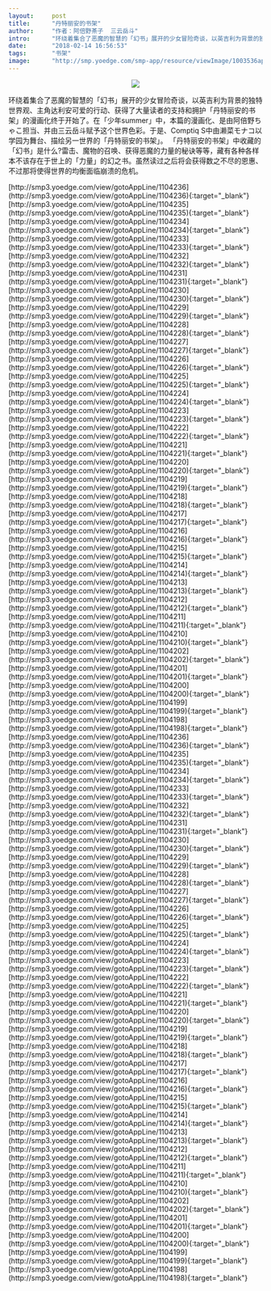 ```yaml
---
layout:     post
title:      "丹特丽安的书架"
author:     "作者：阿倍野茶子  三云岳斗"
intro:      "环绕着集合了恶魔的智慧的「幻书」展开的少女冒险奇谈，以英吉利为背景的独特世界观、主角达利安可爱的行动、获得了大量读者的支持和拥护「丹特丽安的书架」的漫画化终于开始了。在「少年summer」中，本篇的漫画化、是由阿倍野ちゃこ担当、并由三云岳斗赋予这个世界色彩。于是、Comptiq S中由濑菜モナコ以学园为舞台、描绘另一世界的「丹特丽安的书架」。 「丹特丽安的书架」中收藏的「幻书」是什么?雷击、魔物的召唤、获得恶魔的力量的秘诀等等，藏有各种各样本不该存在于世上的「力量」的幻之书。虽然读过之后将会获得数之不尽的恩惠、不过那将使得世界的均衡面临崩溃的危机。"
date:       "2018-02-14 16:56:53"
tags:       "书架"
image:      "http://smp.yoedge.com/smp-app/resource/viewImage/1003536appline.png"
---
```

<div style="text-align: center">
<p><img src="http://smp.yoedge.com/smp-app/resource/viewImage/1003536appline.png"/></p>
</div>
<p class="post-meta">
<span>环绕着集合了恶魔的智慧的「幻书」展开的少女冒险奇谈，以英吉利为背景的独特世界观、主角达利安可爱的行动、获得了大量读者的支持和拥护「丹特丽安的书架」的漫画化终于开始了。在「少年summer」中，本篇的漫画化、是由阿倍野ちゃこ担当、并由三云岳斗赋予这个世界色彩。于是、Comptiq S中由濑菜モナコ以学园为舞台、描绘另一世界的「丹特丽安的书架」。 「丹特丽安的书架」中收藏的「幻书」是什么?雷击、魔物的召唤、获得恶魔的力量的秘诀等等，藏有各种各样本不该存在于世上的「力量」的幻之书。虽然读过之后将会获得数之不尽的恩惠、不过那将使得世界的均衡面临崩溃的危机。</span>
</p>
[http://smp3.yoedge.com/view/gotoAppLine/1104236](http://smp3.yoedge.com/view/gotoAppLine/1104236){:target="_blank"}
[http://smp3.yoedge.com/view/gotoAppLine/1104235](http://smp3.yoedge.com/view/gotoAppLine/1104235){:target="_blank"}
[http://smp3.yoedge.com/view/gotoAppLine/1104234](http://smp3.yoedge.com/view/gotoAppLine/1104234){:target="_blank"}
[http://smp3.yoedge.com/view/gotoAppLine/1104233](http://smp3.yoedge.com/view/gotoAppLine/1104233){:target="_blank"}
[http://smp3.yoedge.com/view/gotoAppLine/1104232](http://smp3.yoedge.com/view/gotoAppLine/1104232){:target="_blank"}
[http://smp3.yoedge.com/view/gotoAppLine/1104231](http://smp3.yoedge.com/view/gotoAppLine/1104231){:target="_blank"}
[http://smp3.yoedge.com/view/gotoAppLine/1104230](http://smp3.yoedge.com/view/gotoAppLine/1104230){:target="_blank"}
[http://smp3.yoedge.com/view/gotoAppLine/1104229](http://smp3.yoedge.com/view/gotoAppLine/1104229){:target="_blank"}
[http://smp3.yoedge.com/view/gotoAppLine/1104228](http://smp3.yoedge.com/view/gotoAppLine/1104228){:target="_blank"}
[http://smp3.yoedge.com/view/gotoAppLine/1104227](http://smp3.yoedge.com/view/gotoAppLine/1104227){:target="_blank"}
[http://smp3.yoedge.com/view/gotoAppLine/1104226](http://smp3.yoedge.com/view/gotoAppLine/1104226){:target="_blank"}
[http://smp3.yoedge.com/view/gotoAppLine/1104225](http://smp3.yoedge.com/view/gotoAppLine/1104225){:target="_blank"}
[http://smp3.yoedge.com/view/gotoAppLine/1104224](http://smp3.yoedge.com/view/gotoAppLine/1104224){:target="_blank"}
[http://smp3.yoedge.com/view/gotoAppLine/1104223](http://smp3.yoedge.com/view/gotoAppLine/1104223){:target="_blank"}
[http://smp3.yoedge.com/view/gotoAppLine/1104222](http://smp3.yoedge.com/view/gotoAppLine/1104222){:target="_blank"}
[http://smp3.yoedge.com/view/gotoAppLine/1104221](http://smp3.yoedge.com/view/gotoAppLine/1104221){:target="_blank"}
[http://smp3.yoedge.com/view/gotoAppLine/1104220](http://smp3.yoedge.com/view/gotoAppLine/1104220){:target="_blank"}
[http://smp3.yoedge.com/view/gotoAppLine/1104219](http://smp3.yoedge.com/view/gotoAppLine/1104219){:target="_blank"}
[http://smp3.yoedge.com/view/gotoAppLine/1104218](http://smp3.yoedge.com/view/gotoAppLine/1104218){:target="_blank"}
[http://smp3.yoedge.com/view/gotoAppLine/1104217](http://smp3.yoedge.com/view/gotoAppLine/1104217){:target="_blank"}
[http://smp3.yoedge.com/view/gotoAppLine/1104216](http://smp3.yoedge.com/view/gotoAppLine/1104216){:target="_blank"}
[http://smp3.yoedge.com/view/gotoAppLine/1104215](http://smp3.yoedge.com/view/gotoAppLine/1104215){:target="_blank"}
[http://smp3.yoedge.com/view/gotoAppLine/1104214](http://smp3.yoedge.com/view/gotoAppLine/1104214){:target="_blank"}
[http://smp3.yoedge.com/view/gotoAppLine/1104213](http://smp3.yoedge.com/view/gotoAppLine/1104213){:target="_blank"}
[http://smp3.yoedge.com/view/gotoAppLine/1104212](http://smp3.yoedge.com/view/gotoAppLine/1104212){:target="_blank"}
[http://smp3.yoedge.com/view/gotoAppLine/1104211](http://smp3.yoedge.com/view/gotoAppLine/1104211){:target="_blank"}
[http://smp3.yoedge.com/view/gotoAppLine/1104210](http://smp3.yoedge.com/view/gotoAppLine/1104210){:target="_blank"}
[http://smp3.yoedge.com/view/gotoAppLine/1104202](http://smp3.yoedge.com/view/gotoAppLine/1104202){:target="_blank"}
[http://smp3.yoedge.com/view/gotoAppLine/1104201](http://smp3.yoedge.com/view/gotoAppLine/1104201){:target="_blank"}
[http://smp3.yoedge.com/view/gotoAppLine/1104200](http://smp3.yoedge.com/view/gotoAppLine/1104200){:target="_blank"}
[http://smp3.yoedge.com/view/gotoAppLine/1104199](http://smp3.yoedge.com/view/gotoAppLine/1104199){:target="_blank"}
[http://smp3.yoedge.com/view/gotoAppLine/1104198](http://smp3.yoedge.com/view/gotoAppLine/1104198){:target="_blank"}
[http://smp3.yoedge.com/view/gotoAppLine/1104236](http://smp3.yoedge.com/view/gotoAppLine/1104236){:target="_blank"}
[http://smp3.yoedge.com/view/gotoAppLine/1104235](http://smp3.yoedge.com/view/gotoAppLine/1104235){:target="_blank"}
[http://smp3.yoedge.com/view/gotoAppLine/1104234](http://smp3.yoedge.com/view/gotoAppLine/1104234){:target="_blank"}
[http://smp3.yoedge.com/view/gotoAppLine/1104233](http://smp3.yoedge.com/view/gotoAppLine/1104233){:target="_blank"}
[http://smp3.yoedge.com/view/gotoAppLine/1104232](http://smp3.yoedge.com/view/gotoAppLine/1104232){:target="_blank"}
[http://smp3.yoedge.com/view/gotoAppLine/1104231](http://smp3.yoedge.com/view/gotoAppLine/1104231){:target="_blank"}
[http://smp3.yoedge.com/view/gotoAppLine/1104230](http://smp3.yoedge.com/view/gotoAppLine/1104230){:target="_blank"}
[http://smp3.yoedge.com/view/gotoAppLine/1104229](http://smp3.yoedge.com/view/gotoAppLine/1104229){:target="_blank"}
[http://smp3.yoedge.com/view/gotoAppLine/1104228](http://smp3.yoedge.com/view/gotoAppLine/1104228){:target="_blank"}
[http://smp3.yoedge.com/view/gotoAppLine/1104227](http://smp3.yoedge.com/view/gotoAppLine/1104227){:target="_blank"}
[http://smp3.yoedge.com/view/gotoAppLine/1104226](http://smp3.yoedge.com/view/gotoAppLine/1104226){:target="_blank"}
[http://smp3.yoedge.com/view/gotoAppLine/1104225](http://smp3.yoedge.com/view/gotoAppLine/1104225){:target="_blank"}
[http://smp3.yoedge.com/view/gotoAppLine/1104224](http://smp3.yoedge.com/view/gotoAppLine/1104224){:target="_blank"}
[http://smp3.yoedge.com/view/gotoAppLine/1104223](http://smp3.yoedge.com/view/gotoAppLine/1104223){:target="_blank"}
[http://smp3.yoedge.com/view/gotoAppLine/1104222](http://smp3.yoedge.com/view/gotoAppLine/1104222){:target="_blank"}
[http://smp3.yoedge.com/view/gotoAppLine/1104221](http://smp3.yoedge.com/view/gotoAppLine/1104221){:target="_blank"}
[http://smp3.yoedge.com/view/gotoAppLine/1104220](http://smp3.yoedge.com/view/gotoAppLine/1104220){:target="_blank"}
[http://smp3.yoedge.com/view/gotoAppLine/1104219](http://smp3.yoedge.com/view/gotoAppLine/1104219){:target="_blank"}
[http://smp3.yoedge.com/view/gotoAppLine/1104218](http://smp3.yoedge.com/view/gotoAppLine/1104218){:target="_blank"}
[http://smp3.yoedge.com/view/gotoAppLine/1104217](http://smp3.yoedge.com/view/gotoAppLine/1104217){:target="_blank"}
[http://smp3.yoedge.com/view/gotoAppLine/1104216](http://smp3.yoedge.com/view/gotoAppLine/1104216){:target="_blank"}
[http://smp3.yoedge.com/view/gotoAppLine/1104215](http://smp3.yoedge.com/view/gotoAppLine/1104215){:target="_blank"}
[http://smp3.yoedge.com/view/gotoAppLine/1104214](http://smp3.yoedge.com/view/gotoAppLine/1104214){:target="_blank"}
[http://smp3.yoedge.com/view/gotoAppLine/1104213](http://smp3.yoedge.com/view/gotoAppLine/1104213){:target="_blank"}
[http://smp3.yoedge.com/view/gotoAppLine/1104212](http://smp3.yoedge.com/view/gotoAppLine/1104212){:target="_blank"}
[http://smp3.yoedge.com/view/gotoAppLine/1104211](http://smp3.yoedge.com/view/gotoAppLine/1104211){:target="_blank"}
[http://smp3.yoedge.com/view/gotoAppLine/1104210](http://smp3.yoedge.com/view/gotoAppLine/1104210){:target="_blank"}
[http://smp3.yoedge.com/view/gotoAppLine/1104202](http://smp3.yoedge.com/view/gotoAppLine/1104202){:target="_blank"}
[http://smp3.yoedge.com/view/gotoAppLine/1104201](http://smp3.yoedge.com/view/gotoAppLine/1104201){:target="_blank"}
[http://smp3.yoedge.com/view/gotoAppLine/1104200](http://smp3.yoedge.com/view/gotoAppLine/1104200){:target="_blank"}
[http://smp3.yoedge.com/view/gotoAppLine/1104199](http://smp3.yoedge.com/view/gotoAppLine/1104199){:target="_blank"}
[http://smp3.yoedge.com/view/gotoAppLine/1104198](http://smp3.yoedge.com/view/gotoAppLine/1104198){:target="_blank"}


